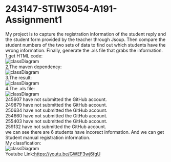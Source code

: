 # 243147-STIW3054-A191-Assignment1  
My project is to capture the registration information of the student reply and the student form provided by the teacher through Jsoup. Then compare the student numbers of the two sets of data to find out which students have the wrong information. Finally, generate the .xls file that grabs the information.  
1.get HTML code:  
![classDiagram](https://github.com/yyjmax/243147-STIW3054-A191-Assignment1/blob/master/Image/HTMLcode.png)  
2.The maven dependency:  
![classDiagram](https://github.com/yyjmax/243147-STIW3054-A191-Assignment1/blob/master/Image/maven.png)  
3.The result:  
![classDiagram](https://github.com/yyjmax/243147-STIW3054-A191-Assignment1/blob/master/Image/Comparison%20result.png)  
4.The .xls file:  
![classDiagram](https://github.com/yyjmax/243147-STIW3054-A191-Assignment1/blob/master/Image/Student%20submission%20form.png)  
245607 have not submitted the GitHub account.  
249879 have not submitted the GitHub account.  
250634 have not submitted the GitHub account.  
254660 have not submitted the GitHub account.  
255403 have not submitted the GitHub account.  
259132 have not submitted the GitHub account.  
we can see there are 6 students have incorect information. And we can get Student manual registration information.  
My classfication:  
![classDiagram](https://github.com/yyjmax/243147-STIW3054-A191-Assignment1/blob/master/Images/classfiction.png)  
Youtube Link:https://youtu.be/GWEF3wj6fgU  

